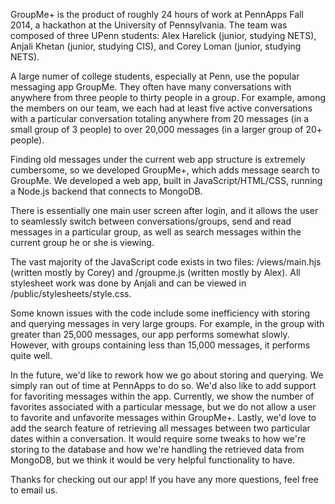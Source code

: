 GroupMe+ is the product of roughly 24 hours of work at PennApps Fall 2014, a hackathon at the University of Pennsylvania. The team was composed of three UPenn students: Alex Harelick (junior, studying NETS), Anjali Khetan (junior, studying CIS), and Corey Loman (junior, studying NETS).

A large numer of college students, especially at Penn, use the popular messaging app GroupMe. They often have many conversations with anywhere from three people to thirty people in a group. For example, among the members on our team, we each had at least five active conversations with a particular conversation totaling anywhere from 20 messages (in a small group of 3 people) to over 20,000 messages (in a larger group of 20+ people).

Finding old messages under the current web app structure is extremely cumbersome, so we developed GroupMe+, which adds message search to GroupMe. We developed a web app, built in JavaScript/HTML/CSS, running a Node.js backend that connects to MongoDB.

There is essentially one main user screen after login, and it allows the user to seamlessly switch between conversations/groups, send and read messages in a particular group, as well as search messages within the current group he or she is viewing.

The vast majority of the JavaScript code exists in two files: /views/main.hjs (written mostly by Corey) and /groupme.js (written mostly by Alex). All stylesheet work was done by Anjali and can be viewed in /public/stylesheets/style.css.

Some known issues with the code include some inefficiency with storing and querying messages in very large groups. For example, in the group with greater than 25,000 messages, our app performs somewhat slowly. However, with groups containing less than 15,000 messages, it performs quite well.

In the future, we'd like to rework how we go about storing and querying. We simply ran out of time at PennApps to do so. We'd also like to add support for favoriting messages within the app. Currently, we show the number of favorites associated with a particular message, but we do not allow a user to favorite and unfavorite messages within GroupMe+. Lastly, we'd love to add the search feature of retrieving all messages between two particular dates within a conversation. It would require some tweaks to how we're storing to the database and how we're handling the retrieved data from MongoDB, but we think it would be very helpful functionality to have.

Thanks for checking out our app! If you have any more questions, feel free to email us.